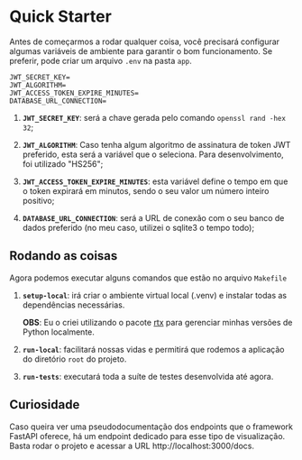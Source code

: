 # Quick Starter

Antes de começarmos a rodar qualquer coisa, você precisará configurar algumas variáveis de ambiente para garantir o bom funcionamento. Se preferir, pode criar um arquivo `.env` na pasta `app`.

```
JWT_SECRET_KEY=
JWT_ALGORITHM=
JWT_ACCESS_TOKEN_EXPIRE_MINUTES=
DATABASE_URL_CONNECTION=

```

1. **`JWT_SECRET_KEY`**: será a chave gerada pelo comando `openssl rand -hex 32`;

2. **`JWT_ALGORITHM`**: Caso tenha algum algoritmo de assinatura de token JWT preferido, esta será a variável que o seleciona. Para desenvolvimento, foi utilizado "HS256";

3. **`JWT_ACCESS_TOKEN_EXPIRE_MINUTES`**: esta variável define o tempo em que o token expirará em minutos, sendo o seu valor um número inteiro positivo;

4. **`DATABASE_URL_CONNECTION`**: será a URL de conexão com o seu banco de dados preferido (no meu caso, utilizei o sqlite3 o tempo todo);

## Rodando as coisas

Agora podemos executar alguns comandos que estão no arquivo `Makefile`

1. **`setup-local`**: irá criar o ambiente virtual local (.venv) e instalar todas as dependências necessárias.

   **OBS**: Eu o criei utilizando o pacote [rtx](https://github.com/jdx/rtx) para gerenciar minhas versões de Python localmente.

2. **`run-local`**: facilitará nossas vidas e permitirá que rodemos a aplicação do diretório `root` do projeto.

3. **`run-tests`**: executará toda a suíte de testes desenvolvida até agora.

## Curiosidade

Caso queira ver uma pseudodocumentação dos endpoints que o framework FastAPI oferece, há um endpoint dedicado para esse tipo de visualização. Basta rodar o projeto e acessar a URL http://localhost:3000/docs.
